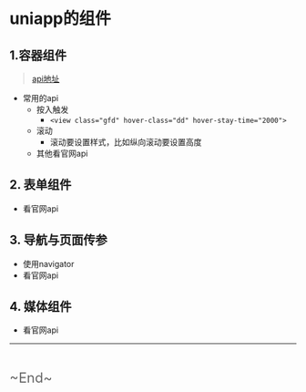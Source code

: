 # uniapp的组件
<ClientOnly>
  <Valine></Valine>
</ClientOnly>

## 1.容器组件
> [api地址](https://uniapp.dcloud.io/component/view)
- 常用的api
  - 按入触发
    - `<view class="gfd" hover-class="dd" hover-stay-time="2000">`
  - 滚动
    - 滚动要设置样式，比如纵向滚动要设置高度
  - 其他看官网api

## 2. 表单组件
- 看官网api

## 3. 导航与页面传参
- 使用navigator
- 看官网api

## 4. 媒体组件
- 看官网api

---
<br />

<font color="#666" size="5">\~End~</font>